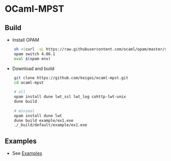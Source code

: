 # OCaml-MPST

## Build

* Install OPAM

```sh
    sh <(curl -sL https://raw.githubusercontent.com/ocaml/opam/master/shell/install.sh)
    opam switch 4.06.1
    eval $(opam env)
```

* Download and build

```sh
    git clone https://github.com/keigoi/ocaml-mpst.git
    cd ocaml-mpst
    
    # all
    opam install dune lwt_ssl lwt_log cohttp-lwt-unix
    dune build
    
    # minimal
    opam install dune lwt
    dune build example/ex1.exe
    ./_build/default/example/ex1.exe
```

## Examples

* See [Examples](examples/)

